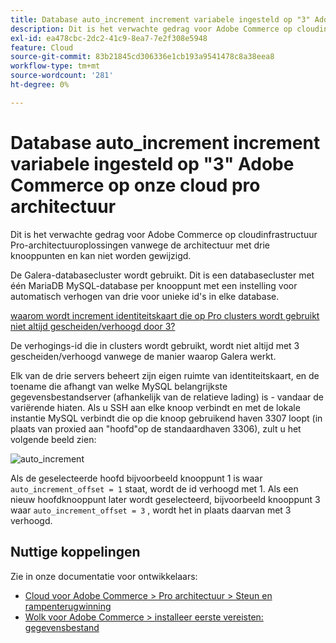 ```yaml
---
title: Database auto_increment increment variabele ingesteld op "3" Adobe Commerce op onze cloud pro architectuur
description: Dit is het verwachte gedrag voor Adobe Commerce op cloudinfrastructuur Pro-architectuuroplossingen vanwege de architectuur met drie knooppunten en kan niet worden gewijzigd.
exl-id: ea478cbc-2dc2-41c9-8ea7-7e2f308e5948
feature: Cloud
source-git-commit: 83b21845cd306336e1cb193a9541478c8a38eea8
workflow-type: tm+mt
source-wordcount: '281'
ht-degree: 0%

---
```


# Database auto_increment increment variabele ingesteld op &quot;3&quot; Adobe Commerce op onze cloud pro architectuur

Dit is het verwachte gedrag voor Adobe Commerce op cloudinfrastructuur Pro-architectuuroplossingen vanwege de architectuur met drie knooppunten en kan niet worden gewijzigd.

De Galera-databasecluster wordt gebruikt. Dit is een databasecluster met één MariaDB MySQL-database per knooppunt met een instelling voor automatisch verhogen van drie voor unieke id&#39;s in elke database.

<u> waarom wordt increment identiteitskaart die op Pro clusters wordt gebruikt niet altijd gescheiden/verhoogd door 3?</u>

De verhogings-id die in clusters wordt gebruikt, wordt niet altijd met 3 gescheiden/verhoogd vanwege de manier waarop Galera werkt.

Elk van de drie servers beheert zijn eigen ruimte van identiteitskaart, en de toename die afhangt van welke MySQL belangrijkste gegevensbestandserver (afhankelijk van de relatieve lading) is - vandaar de variërende hiaten.
Als u SSH aan elke knoop verbindt en met de lokale instantie MySQL verbindt die op die knoop gebruikend haven 3307 loopt (in plaats van proxied aan &quot;hoofd&quot;op de standaardhaven 3306), zult u het volgende beeld zien:

![ auto_increment ](assets/auto_increment_id.png)

Als de geselecteerde hoofd bijvoorbeeld knooppunt 1 is waar `auto_increment_offset = 1` staat, wordt de id verhoogd met 1. Als een nieuw hoofdknooppunt later wordt geselecteerd, bijvoorbeeld knooppunt 3 waar `auto_increment_offset = 3` , wordt het in plaats daarvan met 3 verhoogd.

## Nuttige koppelingen

Zie in onze documentatie voor ontwikkelaars:

* [ Cloud voor Adobe Commerce > Pro architectuur > Steun en rampenterugwinning ](https://devdocs.magento.com/cloud/architecture/pro-architecture.html#backup-and-disaster-recovery)
* [ Wolk voor Adobe Commerce > installeer eerste vereisten: gegevensbestand ](https://devdocs.magento.com/cloud/before/before-workspace-magento-prereqs.html#database)
